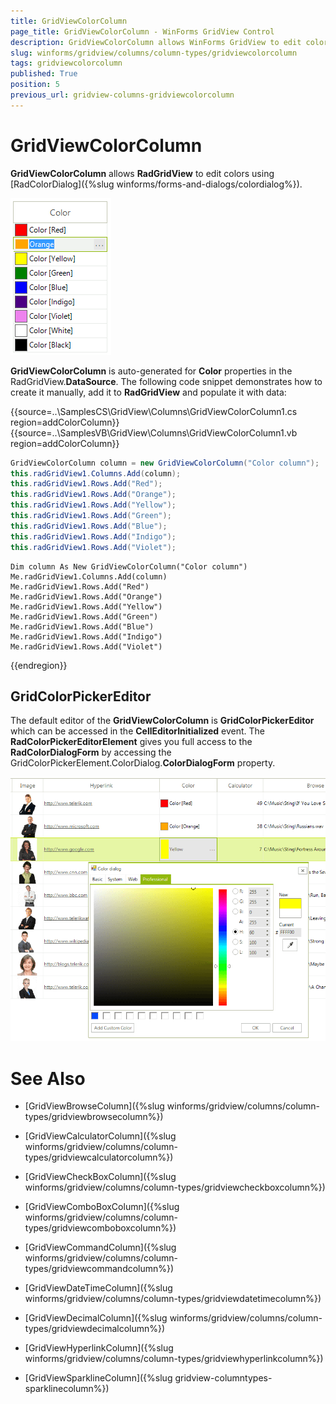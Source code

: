 ```yaml
---
title: GridViewColorColumn
page_title: GridViewColorColumn - WinForms GridView Control
description: GridViewColorColumn allows WinForms GridView to edit colors using RadColorDialog.
slug: winforms/gridview/columns/column-types/gridviewcolorcolumn
tags: gridviewcolorcolumn
published: True
position: 5
previous_url: gridview-columns-gridviewcolorcolumn
---
```


# GridViewColorColumn

__GridViewColorColumn__ allows **RadGridView** to edit colors using [RadColorDialog]({%slug winforms/forms-and-dialogs/colordialog%}). 

![WinForms RadGridView GridViewColorColumn](images/gridview-columns-gridviewcolorcolumn001.png)

__GridViewColorColumn__ is auto-generated for __Color__ properties in the RadGridView.**DataSource**. The following code snippet demonstrates how to create it manually, add it to **RadGridView** and populate it with data:

{{source=..\SamplesCS\GridView\Columns\GridViewColorColumn1.cs region=addColorColumn}} 
{{source=..\SamplesVB\GridView\Columns\GridViewColorColumn1.vb region=addColorColumn}} 

````C#
GridViewColorColumn column = new GridViewColorColumn("Color column");
this.radGridView1.Columns.Add(column);
this.radGridView1.Rows.Add("Red");
this.radGridView1.Rows.Add("Orange");
this.radGridView1.Rows.Add("Yellow");
this.radGridView1.Rows.Add("Green");
this.radGridView1.Rows.Add("Blue");
this.radGridView1.Rows.Add("Indigo");
this.radGridView1.Rows.Add("Violet");

````
````VB.NET
Dim column As New GridViewColorColumn("Color column")
Me.radGridView1.Columns.Add(column)
Me.radGridView1.Rows.Add("Red")
Me.radGridView1.Rows.Add("Orange")
Me.radGridView1.Rows.Add("Yellow")
Me.radGridView1.Rows.Add("Green")
Me.radGridView1.Rows.Add("Blue")
Me.radGridView1.Rows.Add("Indigo")
Me.radGridView1.Rows.Add("Violet")

````

{{endregion}} 

## GridColorPickerEditor

The default editor of the **GridViewColorColumn** is __GridColorPickerEditor__ which can be accessed in the **CellEditorInitialized** event. The **RadColorPickerEditorElement** gives you full access to the **RadColorDialogForm** by accessing the GridColorPickerElement.ColorDialog.**ColorDialogForm** property.

![WinForms RadGridView GridColorPickerEditor](images/gridview-columns-gridviewcolorcolumn002.png)

# See Also
* [GridViewBrowseColumn]({%slug winforms/gridview/columns/column-types/gridviewbrowsecolumn%})

* [GridViewCalculatorColumn]({%slug winforms/gridview/columns/column-types/gridviewcalculatorcolumn%})

* [GridViewCheckBoxColumn]({%slug winforms/gridview/columns/column-types/gridviewcheckboxcolumn%})

* [GridViewComboBoxColumn]({%slug winforms/gridview/columns/column-types/gridviewcomboboxcolumn%})

* [GridViewCommandColumn]({%slug winforms/gridview/columns/column-types/gridviewcommandcolumn%})

* [GridViewDateTimeColumn]({%slug winforms/gridview/columns/column-types/gridviewdatetimecolumn%})

* [GridViewDecimalColumn]({%slug winforms/gridview/columns/column-types/gridviewdecimalcolumn%})

* [GridViewHyperlinkColumn]({%slug winforms/gridview/columns/column-types/gridviewhyperlinkcolumn%})

* [GridViewSparklineColumn]({%slug gridview-columntypes-sparklinecolumn%})

